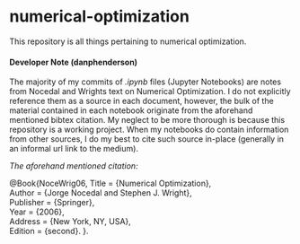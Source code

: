 # numerical-optimization
This repository is all things pertaining to numerical optimization.

#### Developer Note (danphenderson)
The majority of my commits of _.ipynb_ files (Jupyter Notebooks) are notes from Nocedal and Wrights text on Numerical Optimization. I do not explicitly reference them as a source in each document, however, the bulk of the material contained in each notebook originate from the aforehand mentioned bibtex citation.
My neglect to be more thorough is because this repository is a working project.
When my notebooks do contain information from other sources, I do my best to cite such source in-place (generally in an informal url link to the medium).


_The aforehand mentioned citation:_  

@Book{NoceWrig06,
  Title                    = {Numerical Optimization},  
  Author                   = {Jorge Nocedal and Stephen J. Wright},  
  Publisher                = {Springer},  
  Year                     = {2006},  
  Address                  = {New York, NY, USA},  
  Edition                  = {second}. 
}. 
